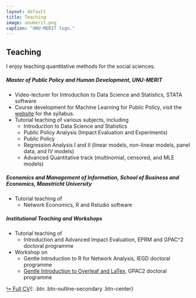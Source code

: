 ```yaml
---
layout: default
title: Teaching
image: unumerit.png
caption: "UNU-MERIT logo."
---
```


## Teaching

I enjoy teaching quantitative methods for the social sciences.

##### Master of Public Policy and Human Development, UNU-MERIT
* Video-lecturer for Introduction to Data Science and Statistics, STATA software
* Course development for Machine Learning for Public Policy, visit the [website](https://www.ml4publicpolicy.com/) for the syllabus.
* Tutorial teaching of various subjects, including
  * Introduction to Data Science and Statistics
  * Public Policy Analysis (Impact Evaluation and Experiments)
  * Public Policy
  * Regression Analysis I and II (linear models, non-linear models, panel data, and IV models)
  * Advanced Quantitative track (multinomial, censored, and MLE models)
 
##### Economics and Management of Information, School of Business and Economics, Maastricht University
* Tutorial teaching of
  * Network Economics, R and Rstudio software

##### Institutional Teaching and Workshops
* Tutorial teaching of
  * Introduction and Advanced Impact Evaluation, EPRM and GPAC^2 doctoral programme
* Workshop on
  * Gentle Introduction to R for Network Analysis, IEGD doctoral programme
  * [Gentle Introduction to Overleaf and LaTex](https://github.com/michelleg06/GenleIntro2Overleaf), GPAC2 doctoral programme


[↳ Full CV](assets/files/cvmichelle.pdf){: .btn .btn-outline-secondary .btn-center}

